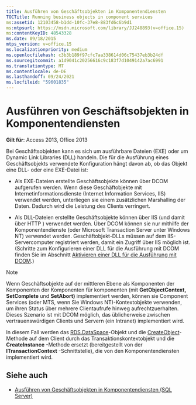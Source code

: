 ```yaml
---
title: Ausführen von Geschäftsobjekten in Komponentendiensten
TOCTitle: Running business objects in component services
ms:assetid: 12103458-b1dd-10fc-37e8-883fd6c6b9d1
ms:mtpsurl: https://msdn.microsoft.com/library/JJ248893(v=office.15)
ms:contentKeyID: 48543328
ms.date: 09/18/2015
mtps_version: v=office.15
ms.localizationpriority: medium
ms.openlocfilehash: c3b3b189f97cfc7aa338614d06c75437eb3b24df
ms.sourcegitcommit: a1d9041c20256616c9c183f7d1049142a7ac6991
ms.translationtype: MT
ms.contentlocale: de-DE
ms.lasthandoff: 09/24/2021
ms.locfileid: "59601835"
---
```

# <a name="running-business-objects-in-component-services"></a>Ausführen von Geschäftsobjekten in Komponentendiensten

**Gilt für**: Access 2013, Office 2013

Bei Geschäftsobjekten kann es sich um ausführbare Dateien (EXE) oder um Dynamic Link Libraries (DLL) handeln. Die für die Ausführung eines Geschäftsobjekts verwendete Konfiguration hängt davon ab, ob das Objekt eine DLL- oder eine EXE-Datei ist:

- Als EXE-Dateien erstellte Geschäftsobjekte können über DCOM aufgerufen werden. Wenn diese Geschäftobjekte mit Internetinformationsdienste (Internet Information Services, IIS) verwendet werden, unterliegen sie einem zusätzlichen Marshalling der Daten. Dadurch wird die Leistung des Clients verringert.

- Als DLL-Dateien erstellte Geschäftsobjekte können über IIS (und damit über HTTP ) verwendet werden. Über DCOM können sie nur mithilfe der Komponentendienste (oder Microsoft Transaction Server unter Windows NT) verwendet werden. Geschäftobjekt-DLLs müssen auf dem IIS-Servercomputer registriert werden, damit ein Zugriff über IIS möglich ist. (Schritte zum Konfigurieren einer DLL für die Ausführung mit DCOM finden Sie im Abschnitt [Aktivieren einer DLL für die Ausführung mit DCOM](enabling-a-dll-to-run-on-dcom.md).)


> [!NOTE]
> Wenn Geschäftsobjekte auf der mittleren Ebene als Komponenten der Komponenten der Komponenten für komponenten (mit **GetObjectContext,** **SetComplete** und **SetAbort)** implementiert werden, können sie Component Services (oder MTS, wenn Sie Windows NT)-Kontextobjekte verwenden, um ihren Status über mehrere Clientaufrufe hinweg aufrechtzuerhalten. Dieses Szenario ist mit DCOM möglich, das üblicherweise zwischen vertrauenswürdigen Clients und Servern (ein Intranet) implementiert wird. 
>
> In diesem Fall werden das [RDS.DataSpace](dataspace-object-rds.md)-Objekt und die [CreateObject](createobject-method-rds.md)-Methode auf dem Client durch das Transaktionskontextobjekt und die **CreateInstance** -Methode ersetzt (bereitgestellt von der **ITransactionContext** -Schnittstelle), die von den Komponentendiensten implementiert wird.


## <a name="see-also"></a>Siehe auch

- [Ausführen von Geschäftsobjekten in Komponentendiensten (SQL Server)](https://docs.microsoft.com/sql/ado/guide/remote-data-service/running-business-objects-in-component-services?view=sql-server-2017)
